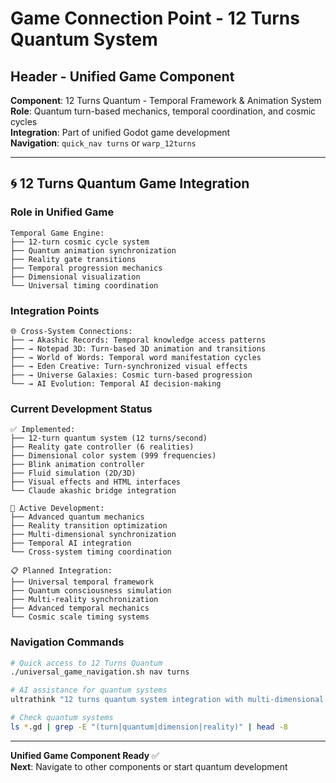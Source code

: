 # Game Connection Point - 12 Turns Quantum System

## Header - Unified Game Component
**Component**: 12 Turns Quantum - Temporal Framework & Animation System  
**Role**: Quantum turn-based mechanics, temporal coordination, and cosmic cycles  
**Integration**: Part of unified Godot game development  
**Navigation**: `quick_nav turns` or `warp_12turns`  

---

## 🌀 12 Turns Quantum Game Integration

### **Role in Unified Game**
```
Temporal Game Engine:
├── 12-turn cosmic cycle system
├── Quantum animation synchronization
├── Reality gate transitions
├── Temporal progression mechanics
├── Dimensional visualization
└── Universal timing coordination
```

### **Integration Points**
```
🌐 Cross-System Connections:
├── → Akashic Records: Temporal knowledge access patterns
├── → Notepad 3D: Turn-based 3D animation and transitions
├── → World of Words: Temporal word manifestation cycles
├── → Eden Creative: Turn-synchronized visual effects
├── → Universe Galaxies: Cosmic turn-based progression
└── → AI Evolution: Temporal AI decision-making
```

### **Current Development Status**
```
✅ Implemented:
├── 12-turn quantum system (12 turns/second)
├── Reality gate controller (6 realities)
├── Dimensional color system (999 frequencies)
├── Blink animation controller
├── Fluid simulation (2D/3D)
├── Visual effects and HTML interfaces
└── Claude akashic bridge integration

🔄 Active Development:
├── Advanced quantum mechanics
├── Reality transition optimization
├── Multi-dimensional synchronization
├── Temporal AI integration
└── Cross-system timing coordination

📋 Planned Integration:
├── Universal temporal framework
├── Quantum consciousness simulation
├── Multi-reality synchronization
├── Advanced temporal mechanics
└── Cosmic scale timing systems
```

### **Navigation Commands**
```bash
# Quick access to 12 Turns Quantum
./universal_game_navigation.sh nav turns

# AI assistance for quantum systems
ultrathink "12 turns quantum system integration with multi-dimensional game mechanics"

# Check quantum systems
ls *.gd | grep -E "(turn|quantum|dimension|reality)" | head -8
```

---
**Unified Game Component Ready** ✅  
**Next**: Navigate to other components or start quantum development